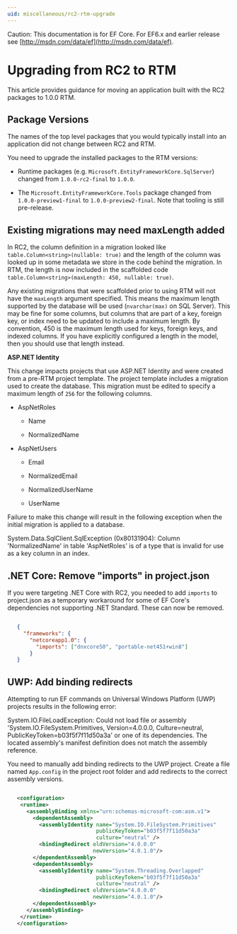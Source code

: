 ```yaml
---
uid: miscellaneous/rc2-rtm-upgrade
---
```

Caution: This documentation is for EF Core. For EF6.x and earlier release see [http://msdn.com/data/ef](http://msdn.com/data/ef).

  # Upgrading from RC2 to RTM

This article provides guidance for moving an application built with the RC2 packages to 1.0.0 RTM.

  ## Package Versions

The names of the top level packages that you would typically install into an application did not change between RC2 and RTM.

You need to upgrade the installed packages to the RTM versions:
   * Runtime packages (e.g. `Microsoft.EntityFrameworkCore.SqlServer`) changed from `1.0.0-rc2-final` to `1.0.0`.

   * The `Microsoft.EntityFrameworkCore.Tools` package changed from `1.0.0-preview1-final` to `1.0.0-preview2-final`. Note that tooling is still pre-release.

  ## Existing migrations may need maxLength added

In RC2, the column definition in a migration looked like `table.Column<string>(nullable: true)` and the length of the column was looked up in some metadata we store in the code behind the migration. In RTM, the length is now included in the scaffolded code `table.Column<string>(maxLength: 450, nullable: true)`.

Any existing migrations that were scaffolded prior to using RTM will not have the `maxLength` argument specified. This means the maximum length supported by the database will be used (`nvarchar(max)` on SQL Server). This may be fine for some columns, but columns that are part of a key, foreign key, or index need to be updated to include a maximum length. By convention, 450 is the maximum length used for keys, foreign keys, and indexed columns. If you have explicitly configured a length in the model, then you should use that length instead.

**ASP.NET Identity**

This change impacts projects that use ASP.NET Identity and were created from a pre-RTM project template. The project template includes a migration used to create the database. This migration must be edited to specify a maximum length of `256` for the following columns.

   * AspNetRoles

        * Name

        * NormalizedName

   * AspNetUsers

        * Email

        * NormalizedEmail

        * NormalizedUserName

        * UserName

Failure to make this change will result in the following exception when the initial migration is applied to a database.

   System.Data.SqlClient.SqlException (0x80131904): Column 'NormalizedName' in table 'AspNetRoles' is of a type that is invalid for use as a key column in an index.

  ## .NET Core: Remove "imports" in project.json

If you were targeting .NET Core with RC2, you needed to add `imports` to project.json as a temporary workaround for some of EF Core's dependencies not supporting .NET Standard. These can now be removed.

<!-- literal_block {"language": "csharp",", "xml:space": "preserve", "classes": [], "backrefs": [], "names": [], "dupnames": [], "highlight_args": {"hl_lines": [4]}, "ids": [], "linenos": false} -->

````json

   {
     "frameworks": {
       "netcoreapp1.0": {
         "imports": ["dnxcore50", "portable-net451+win8"]
       }
   }
   ````

  ## UWP: Add binding redirects

Attempting to run EF commands on Universal Windows Platform (UWP) projects results in the following error:

   System.IO.FileLoadException: Could not load file or assembly 'System.IO.FileSystem.Primitives, Version=4.0.0.0, Culture=neutral, PublicKeyToken=b03f5f7f11d50a3a' or one of its dependencies. The located assembly's manifest definition does not match the assembly reference.

You need to manually add binding redirects to the UWP project. Create a file named `App.config` in the project root folder and add redirects to the correct assembly versions.

<!-- literal_block {"language": "csharp", "xml:space": "preserve", "classes": [], "backrefs": [], "names": [], "dupnames": [], "highlight_args": {}, "ids": [], "linenos": false} -->

````xml

   <configuration>
    <runtime>
      <assemblyBinding xmlns="urn:schemas-microsoft-com:asm.v1">
        <dependentAssembly>
          <assemblyIdentity name="System.IO.FileSystem.Primitives"
                            publicKeyToken="b03f5f7f11d50a3a"
                            culture="neutral" />
          <bindingRedirect oldVersion="4.0.0.0"
                           newVersion="4.0.1.0"/>
        </dependentAssembly>
        <dependentAssembly>
          <assemblyIdentity name="System.Threading.Overlapped"
                            publicKeyToken="b03f5f7f11d50a3a"
                            culture="neutral" />
          <bindingRedirect oldVersion="4.0.0.0"
                           newVersion="4.0.1.0"/>
        </dependentAssembly>
      </assemblyBinding>
    </runtime>
   </configuration>
   ````
